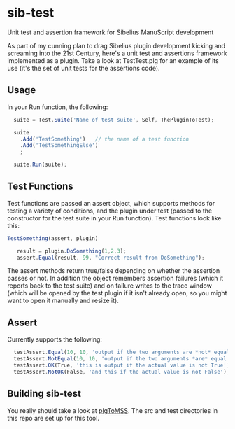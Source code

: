 # sib-test
Unit test and assertion framework for Sibelius ManuScript development

As part of my cunning plan to drag Sibelius plugin development kicking and
screaming into the 21st Century, here's a unit test and assertions framework
implemented as a plugin. Take a look at TestTest.plg for an example of its
use (it's the set of unit tests for the assertions code).

## Usage

In your Run function, the following:
```javascript
  suite = Test.Suite('Name of test suite', Self, ThePluginToTest);

  suite
    .Add('TestSomething')   // the name of a test function
    .Add('TestSomethingElse')
    ;

  suite.Run(suite);
```

## Test Functions
Test functions are passed an assert object, which supports methods for testing a variety
of conditions, and the plugin under test (passed to the constructor for the test suite
in your Run function). Test functions look like this:

```javascript
TestSomething(assert, plugin)

   result = plugin.DoSomething(1,2,3);
   assert.Equal(result, 99, "Correct result from DoSomething");

```

The assert methods return true/false depending on whether the assertion passes or not. In addition
the object remembers assertion failures (which it reports back to the test suite) and on failure
writes to the trace window (which will be opened by the test plugin if it isn't already open, so you
might want to open it manually and resize it).

## Assert
Currently supports the following:

```javascript
  testAssert.Equal(10, 10, 'output if the two arguments are *not* equal');
  testAssert.NotEqual(10, 10, 'output if the two arguments *are* equal');
  testAssert.OK(True, 'this is output if the actual value is not True');
  testAssert.NotOK(False, 'and this if the actual value is not False');
```


## Building sib-test
You really should take a look at [plgToMSS](https://github.com/tido/plgToMSS). The src and test
directories in this repo are set up for this tool.





